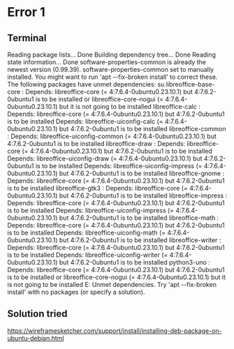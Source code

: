 
# Error 1  
## Terminal
Reading package lists... Done
Building dependency tree... Done
Reading state information... Done
software-properties-common is already the newest version (0.99.39).
software-properties-common set to manually installed.
You might want to run 'apt --fix-broken install' to correct these.
The following packages have unmet dependencies:
su libreoffice-base-core : Depends: libreoffice-core (= 4:7.6.4-0ubuntu0.23.10.1) but 4:7.6.2-0ubuntu1 is to be installed or
                                  libreoffice-core-nogui (= 4:7.6.4-0ubuntu0.23.10.1) but it is not going to be installed
 libreoffice-calc : Depends: libreoffice-core (= 4:7.6.4-0ubuntu0.23.10.1) but 4:7.6.2-0ubuntu1 is to be installed
                    Depends: libreoffice-uiconfig-calc (= 4:7.6.4-0ubuntu0.23.10.1) but 4:7.6.2-0ubuntu1 is to be installed
 libreoffice-common : Depends: libreoffice-uiconfig-common (= 4:7.6.4-0ubuntu0.23.10.1) but 4:7.6.2-0ubuntu1 is to be installed
 libreoffice-draw : Depends: libreoffice-core (= 4:7.6.4-0ubuntu0.23.10.1) but 4:7.6.2-0ubuntu1 is to be installed
                    Depends: libreoffice-uiconfig-draw (= 4:7.6.4-0ubuntu0.23.10.1) but 4:7.6.2-0ubuntu1 is to be installed
                    Depends: libreoffice-uiconfig-impress (= 4:7.6.4-0ubuntu0.23.10.1) but 4:7.6.2-0ubuntu1 is to be installed
 libreoffice-gnome : Depends: libreoffice-core (= 4:7.6.4-0ubuntu0.23.10.1) but 4:7.6.2-0ubuntu1 is to be installed
 libreoffice-gtk3 : Depends: libreoffice-core (= 4:7.6.4-0ubuntu0.23.10.1) but 4:7.6.2-0ubuntu1 is to be installed
 libreoffice-impress : Depends: libreoffice-core (= 4:7.6.4-0ubuntu0.23.10.1) but 4:7.6.2-0ubuntu1 is to be installed
                       Depends: libreoffice-uiconfig-impress (= 4:7.6.4-0ubuntu0.23.10.1) but 4:7.6.2-0ubuntu1 is to be installed
 libreoffice-math : Depends: libreoffice-core (= 4:7.6.4-0ubuntu0.23.10.1) but 4:7.6.2-0ubuntu1 is to be installed
                    Depends: libreoffice-uiconfig-math (= 4:7.6.4-0ubuntu0.23.10.1) but 4:7.6.2-0ubuntu1 is to be installed
 libreoffice-writer : Depends: libreoffice-core (= 4:7.6.4-0ubuntu0.23.10.1) but 4:7.6.2-0ubuntu1 is to be installed
                      Depends: libreoffice-uiconfig-writer (= 4:7.6.4-0ubuntu0.23.10.1) but 4:7.6.2-0ubuntu1 is to be installed
 python3-uno : Depends: libreoffice-core (= 4:7.6.4-0ubuntu0.23.10.1) but 4:7.6.2-0ubuntu1 is to be installed or
                        libreoffice-core-nogui (= 4:7.6.4-0ubuntu0.23.10.1) but it is not going to be installed
E: Unmet dependencies. Try 'apt --fix-broken install' with no packages (or specify a solution).

## Solution tried
https://wireframesketcher.com/support/install/installing-deb-package-on-ubuntu-debian.html
